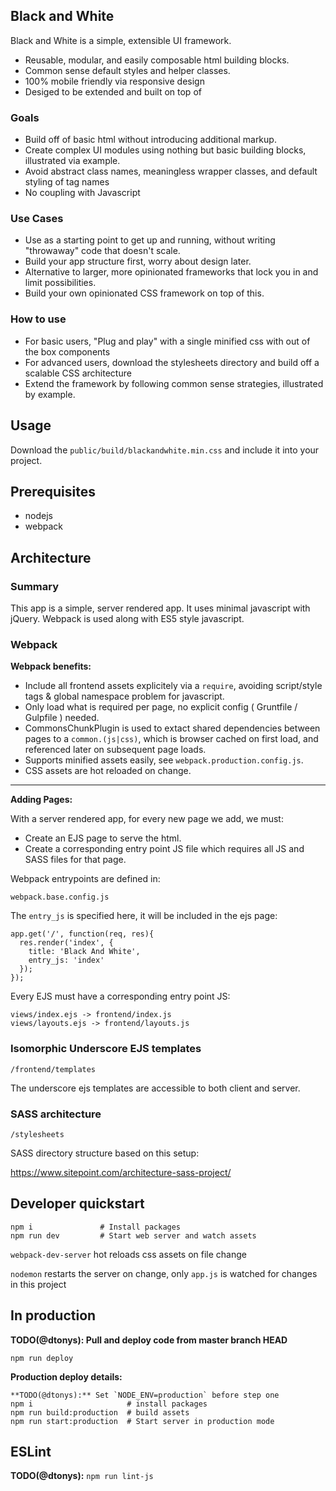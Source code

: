 ## Black and White

Black and White is a simple, extensible UI framework.

* Reusable, modular, and easily composable html building blocks.
* Common sense default styles and helper classes.
* 100% mobile friendly via responsive design
* Desiged to be extended and built on top of

### Goals

* Build off of basic html without introducing additional markup.
* Create complex UI modules using nothing but basic building blocks, illustrated via example.
* Avoid abstract class names, meaningless wrapper classes, and default styling of tag names
* No coupling with Javascript

### Use Cases

* Use as a starting point to get up and running, without writing "throwaway" code that doesn't scale.
* Build your app structure first, worry about design later.
* Alternative to larger, more opinionated frameworks that lock you in and limit possibilities.
* Build your own opinionated CSS framework on top of this.

### How to use

* For basic users, "Plug and play" with a single minified css with out of the box components
* For advanced users, download the stylesheets directory and build off a scalable CSS architecture
* Extend the framework by following common sense strategies, illustrated by example.

## Usage

Download the `public/build/blackandwhite.min.css` and include it into your project.


## Prerequisites

- nodejs
- webpack

## Architecture

### Summary

This app is a simple, server rendered app.  It uses minimal javascript with jQuery.  Webpack is used along with ES5 style javascript.

### Webpack

**Webpack benefits:**

- Include all frontend assets explicitely via a `require`, avoiding script/style tags & global namespace problem for javascript.
- Only load what is required per page, no explicit config ( Gruntfile / Gulpfile ) needed.
- CommonsChunkPlugin is used to extact shared dependencies between pages to a `common.(js|css)`, which is browser cached on first load, and referenced later on subsequent page loads.
- Supports minified assets easily, see `webpack.production.config.js`.
- CSS assets are hot reloaded on change.

---

**Adding Pages:**

With a server rendered app, for every new page we add, we must:
- Create an EJS page to serve the html.
- Create a corresponding entry point JS file which requires all JS and SASS files for that page.

Webpack entrypoints are defined in:

`webpack.base.config.js`

The `entry_js` is specified here, it will be included in the ejs page:
```
app.get('/', function(req, res){
  res.render('index', {
    title: 'Black And White',
    entry_js: 'index'
  });
});
```

Every EJS must have a corresponding entry point JS:
```
views/index.ejs -> frontend/index.js
views/layouts.ejs -> frontend/layouts.js
```


### Isomorphic Underscore EJS templates

`/frontend/templates`

The underscore ejs templates are accessible to both client and server.

### SASS architecture

`/stylesheets`

SASS directory structure based on this setup:

https://www.sitepoint.com/architecture-sass-project/



## Developer quickstart

```
npm i               # Install packages
npm run dev         # Start web server and watch assets
```

`webpack-dev-server` hot reloads css assets on file change

`nodemon` restarts the server on change, only `app.js` is watched for changes in this project

## In production

**TODO(@dtonys): Pull and deploy code from master branch HEAD**

`npm run deploy`


**Production deploy details:**

```
**TODO(@dtonys):** Set `NODE_ENV=production` before step one
npm i                     # install packages
npm run build:production  # build assets
npm run start:production  # Start server in production mode
```


## ESLint

**TODO(@dtonys):**  `npm run lint-js`
